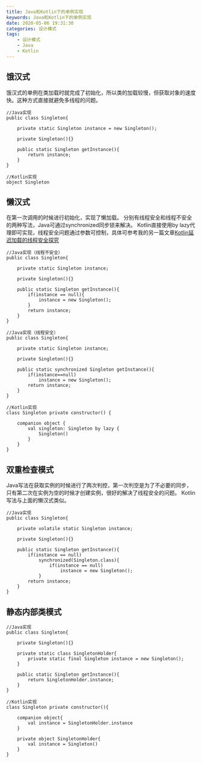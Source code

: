 ```yaml
---
title: Java和Kotlin下的单例实现
keywords: Java和Kotlin下的单例实现
date: 2020-05-06 19:31:30
categories: 设计模式
tags:
	- 设计模式
	- Java
	- Kotlin
---
```


## 饿汉式

饿汉式的单例在类加载时就完成了初始化，所以类的加载较慢，但获取对象的速度快。这种方式直接就避免多线程的问题。

```
//Java实现
public class Singleton{

    private static Singleton instance = new Singleton();

    private Singleton(){}

    public static Singleton getInstance(){
        return instance;
    }
}

//Kotlin实现
object Singleton
```

## 懒汉式

在第一次调用的时候进行初始化，实现了懒加载。
分别有线程安全和线程不安全的两种写法，Java可通过synchronized同步锁来解决。
Kotlin直接使用by lazy代理即可实现，线程安全问题通过参数可控制，具体可参考我的另一篇文章[Kotlin延迟加载的线程安全探究](https://samiu.top/2020/04/10/kotlin-yan-chi-shu-xing-de-xian-cheng-an-quan-tan-jiu/)

```
//Java实现（线程不安全）
public class Singleton{

    private static Singleton instance;

    private Singleton(){}

    public static Singleton getInstance(){
        if(instance == null){
            instance = new Singleton();
        }
        return instance;
    }
}

//Java实现（线程安全）
public class Singleton{

    private static Singleton instance;

    private Singleton(){}

    public static synchronized Singleton getInstance(){
        if(instance==null)
            instance = new Singleton();
        return instance;
    }
}

//Kotlin实现
class Singleton private constructor() {

    companion object {
        val singleton: Singleton by lazy {
            Singleton()
        }
    }
}
```

## 双重检查模式

Java写法在获取实例的时候进行了两次判控，第一次判空是为了不必要的同步，只有第二次在实例为空的时候才创建实例，很好的解决了线程安全的问题。
Kotlin写法与上面的懒汉式类似。

```
//Java实现
public class Singleton{

    private volatile static Singleton instance;

    private Singleton(){}

    public static Singleton getInstance(){
        if(instance == null)
            synchronized(Singleton.class){
				if(instance == null)
                    instance = new Singleton();
			}
        return instance;
    }
}
```

## 静态内部类模式

```
//Java实现
public class Singleton{

    private Singleton(){}

    private static class SingletonHolder{
        private static final Singleton instance = new Singleton();
    }

    public static Singleton getInstance(){
        return SingletonHolder.instance;
    }
}

//Kotlin实现
class Singleton private constructor(){

    companion object{
        val instance = SingletonHolder.instance
    }

    private object SingletonHolder{
        val instance = Singleton()
    }
}
```
